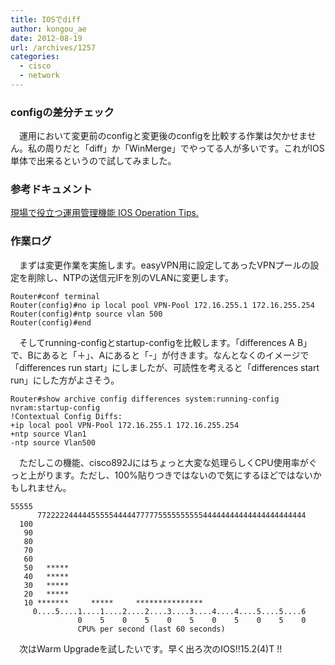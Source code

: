 ```yaml
---
title: IOSでdiff
author: kongou_ae
date: 2012-08-19
url: /archives/1257
categories:
  - cisco
  - network
---
```

</p> 

### configの差分チェック

　運用において変更前のconfigと変更後のconfigを比較する作業は欠かせません。私の周りだと「diff」か「WinMerge」でやってる人が多いです。これがIOS単体で出来るというので試してみました。

### 参考ドキュメント

<a href="http://www.cisco.com/web/JP/solution/netsol/videolib/pdf/VoD_ikuta4.pdf" title="現場で役立つ運用管理機能 IOS Operation Tips." target="_blank">現場で役立つ運用管理機能 IOS Operation Tips.</a>

### 作業ログ

　まずは変更作業を実施します。easyVPN用に設定してあったVPNプールの設定を削除し、NTPの送信元IFを別のVLANに変更します。

<pre><code>Router#conf terminal 
Router(config)#no ip local pool VPN-Pool 172.16.255.1 172.16.255.254
Router(config)#ntp source vlan 500
Router(config)#end     
</code></pre>

　そしてrunning-configとstartup-configを比較します。「differences A B」で、Bにあると「＋」、Aにあると「-」が付きます。なんとなくのイメージで「differences run start」にしましたが、可読性を考えると「differences start run」にした方がよさそう。

<pre><code>Router#show archive config differences system:running-config nvram:startup-config
!Contextual Config Diffs:
+ip local pool VPN-Pool 172.16.255.1 172.16.255.254
+ntp source Vlan1
-ntp source Vlan500
</code></pre>

　ただしこの機能、cisco892Jにはちょっと大変な処理らしくCPU使用率がぐっと上がります。ただし、100%貼りつきではないので気にするほどではないかもしれません。

<pre><code>55555                                                     
      772222244444555554444477777555555555544444444444444444444444
  100                                                             
   90                                                             
   80                                                             
   70                                                             
   60                                                             
   50   *****                                                     
   40   *****                                                     
   30   *****                                                     
   20   *****                                                     
   10 *******     *****     ***************                       
     0....5....1....1....2....2....3....3....4....4....5....5....6
               0    5    0    5    0    5    0    5    0    5    0
               CPU% per second (last 60 seconds)
</code></pre>

　次はWarm Upgradeを試したいです。早く出ろ次のIOS!!15.2(4)T !!